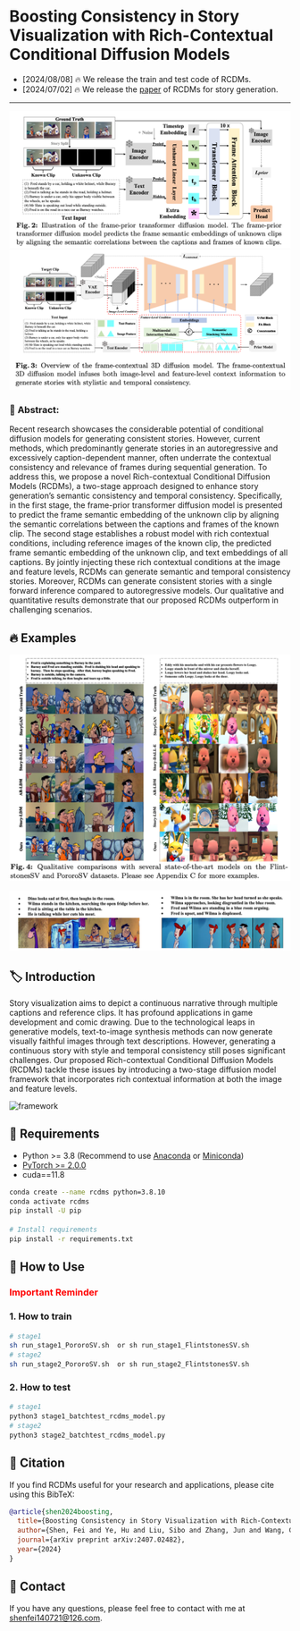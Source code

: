 
# **Boosting Consistency in Story Visualization with Rich-Contextual Conditional Diffusion Models**

- [2024/08/08]  🔥 We release the train and test code of RCDMs.
- [2024/07/02]  🔥 We release the [paper](https://arxiv.org/pdf/2407.02482) of RCDMs for story generation.

---

![Framework](assets/2.png)
![Framework](assets/1.png)

### 🚀 **Abstract:**
Recent research showcases the considerable potential of conditional diffusion models for generating consistent stories. However, current methods, which predominantly generate stories in an autoregressive and excessively caption-dependent manner, often underrate the contextual consistency and relevance of frames during sequential generation. To address this, we propose a novel Rich-contextual Conditional Diffusion Models (RCDMs), a two-stage approach designed to enhance story generation’s semantic consistency and temporal consistency. Specifically, in the first stage, the frame-prior transformer diffusion model is presented to predict the frame semantic embedding of the unknown clip by aligning the semantic correlations between the captions and frames of the known clip. The second stage establishes a robust model with rich contextual conditions, including reference images of the known clip, the predicted frame semantic embedding of the unknown clip, and text embeddings of all captions. By jointly injecting these rich contextual conditions at the image and feature levels, RCDMs can generate semantic and temporal consistency stories. Moreover, RCDMs can generate consistent stories with a single forward inference compared to autoregressive models. Our qualitative and quantitative results demonstrate that our proposed RCDMs outperform in challenging scenarios.

## 🔥 **Examples**
![Compare](assets/3.png)

![show case](assets/4.png)

## 🏷️  Introduction

Story visualization aims to depict a continuous narrative through multiple captions and reference clips. It has profound applications in game development and comic drawing. Due to the technological leaps in generative models, text-to-image synthesis methods can now generate visually faithful images through text descriptions. However, generating a continuous story with style and temporal consistency still poses significant challenges. Our proposed Rich-contextual Conditional Diffusion Models (RCDMs) tackle these issues by introducing a two-stage diffusion model framework that incorporates rich contextual information at both the image and feature levels.

![framework](assets/pipeline.png)

## 🔧 Requirements

- Python >= 3.8 (Recommend to use [Anaconda](https://www.anaconda.com/download/#linux) or [Miniconda](https://docs.conda.io/en/latest/miniconda.html))
- [PyTorch >= 2.0.0](https://pytorch.org/)
- cuda==11.8

```bash
conda create --name rcdms python=3.8.10
conda activate rcdms
pip install -U pip

# Install requirements
pip install -r requirements.txt
```


## 🎉 How to Use

### <span style="color:red">Important Reminder</span>


### 1. How to train 

```sh
# stage1
sh run_stage1_PororoSV.sh  or sh run_stage1_FlintstonesSV.sh
# stage2
sh run_stage2_PororoSV.sh  or sh run_stage2_FlintstonesSV.sh
```

### 2. How to test 

```sh
# stage1
python3 stage1_batchtest_rcdms_model.py
# stage2
python3 stage2_batchtest_rcdms_model.py
```

## 📝 Citation

If you find RCDMs useful for your research and applications, please cite using this BibTeX:

```bibtex
@article{shen2024boosting,
  title={Boosting Consistency in Story Visualization with Rich-Contextual Conditional Diffusion Models},
  author={Shen, Fei and Ye, Hu and Liu, Sibo and Zhang, Jun and Wang, Cong and Han, Xiao and Yang, Wei},
  journal={arXiv preprint arXiv:2407.02482},
  year={2024}
}

```

## 📨 Contact
If you have any questions, please feel free to contact with me at shenfei140721@126.com.